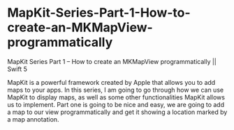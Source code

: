 # MapKit-Series-Part-1-How-to-create-an-MKMapView-programmatically

MapKit Series Part 1 – How to create an MKMapView programmatically || Swift 5

MapKit is a powerful framework created by Apple that allows you to add maps to your apps. In this series, I am going to go through how we can use MapKit to display maps, as well as some other functionalities MapKit allows us to implement. Part one is going to be nice and easy, we are going to add a map to our view programmatically and get it showing a location marked by a map annotation.
